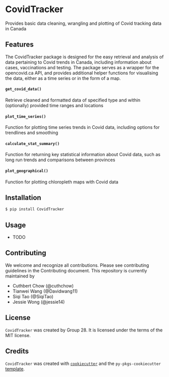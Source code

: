 # CovidTracker

Provides basic data cleaning, wrangling and plotting of Covid tracking data in Canada

## Features 
The CovidTracker package is designed for the easy retrieval and analysis of data pertaining to Covid trends in Canada, including information about cases, vaccinations and testing. The package serves as a wrapper for the opencovid.ca API, and provides additional helper functions for visualising the data, either as a time series or in the form of a map. 

#### `get_covid_data()`
Retrieve cleaned and formatted data of specified type and within (optionally) provided time ranges and locations

#### `plot_time_series()`
Function for plotting time series trends in Covid data, including options for trendlines and smoothing

#### `calculate_stat_summary()`
Function for returning key statistical information about Covid data, such as long run trends and comparisons between provinces<br>

#### `plot_geographical()`
Function for plotting chloropleth maps with Covid data 

## Installation

```bash
$ pip install CovidTracker
```

## Usage

- TODO

## Contributing

We welcome and recognize all contributions. Please see contributing guidelines in the Contributing document. This repository is currently maintained by

* Cuthbert Chow (@cuthchow)
* Tianwei Wang (@Davidwang11)
* Siqi Tao (@SiqiTao)
* Jessie Wong (@jessie14)

## License

`CovidTracker` was created by Group 28. It is licensed under the terms of the MIT license.

## Credits

`CovidTracker` was created with [`cookiecutter`](https://cookiecutter.readthedocs.io/en/latest/) and the `py-pkgs-cookiecutter` [template](https://github.com/py-pkgs/py-pkgs-cookiecutter).

